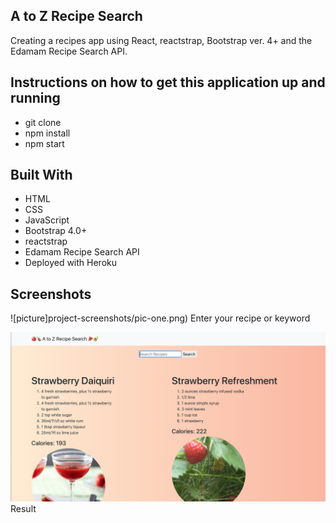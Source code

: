 ## A to Z Recipe Search

Creating a recipes app using React, reactstrap, Bootstrap ver. 4+ and the Edamam Recipe Search API.


## Instructions on how to get this application up and running

- git clone 
- npm install
- npm start

## Built With

- HTML
- CSS
- JavaScript
- Bootstrap 4.0+
- reactstrap
- Edamam Recipe Search API
- Deployed with Heroku

## Screenshots

![picture]project-screenshots/pic-one.png)
Enter your recipe or keyword

![picture](project-screenshots/pic-two.png)
Result